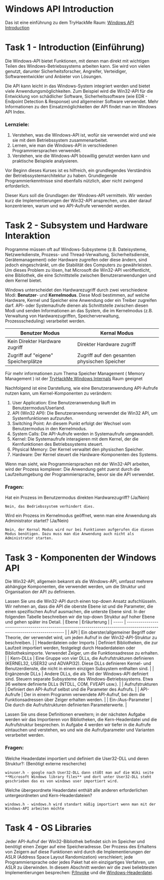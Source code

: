 # Windows API Introduction
Das ist eine einführung zu dem TryHackMe Raum: [Windows API Introduction](https://tryhackme.com/r/room/windowsapi)

# Task 1 - Introduction (Einführung)
Die Windows-API bietet Funktionen, mit denen man direkt mit wichtigen Teilen des Windows-Betriebssystems arbeiten kann. Sie wird von vielen genutzt, darunter Sicherheitsforscher, Angreifer, Verteidiger, Softwareentwickler und Anbieter von Lösungen.

Die API kann leicht in das Windows-System integriert werden und bietet viele Anwendungsmöglichkeiten. Zum Beispiel wird die Win32-API für die Entwicklung von schädlicher Software, Sicherheitssoftware (wie EDR - Endpoint Detection & Response) und allgemeiner Software verwendet. Mehr Informationen zu den Einsatzmöglichkeiten der API findet man im Windows API Index.

### Lernziele:

1. Verstehen, was die Windows-API ist, wofür sie verwendet wird und wie sie mit dem Betriebssystem zusammenarbeitet.
2. Lernen, wie man die Windows-API in verschiedenen Programmiersprachen verwendet.
3. Verstehen, wie die Windows-API böswillig genutzt werden kann und praktische Beispiele analysieren.

Vor Beginn dieses Kurses ist es hilfreich, ein grundlegendes Verständnis der Betriebssystemarchitektur zu haben. Grundlegende Programmierkenntnisse sind ebenfalls nützlich, aber nicht zwingend erforderlich.

Dieser Kurs soll die Grundlagen der Windows-API vermitteln. Wir werden kurz die Implementierungen der Win32-API ansprechen, uns aber darauf konzentrieren, warum und wo API-Aufrufe verwendet werden.

# Task 2 - Subsystem und Hardware Interaktion
Programme müssen oft auf Windows-Subsysteme (z.B. Dateisysteme, Netzwerkdienste, Prozess- und Thread-Verwaltung, Sicherheitsdienste, Gerätemanagement) oder Hardware zugreifen oder diese ändern, sind jedoch eingeschränkt, um die Stabilität des Computers zu gewährleisten. Um dieses Problem zu lösen, hat Microsoft die Win32-API veröffentlicht, eine Bibliothek, die eine Schnittstelle zwischen Benutzeranwendungen und dem Kernel bietet.

Windows unterscheidet den Hardwarezugriff durch zwei verschiedene Modi: **Benutzer**- und **Kernelmodus**. Diese Modi bestimmen, auf welche Hardware, Kernel und Speicher eine Anwendung oder ein Treiber zugreifen darf. API- oder Systemaufrufe dienen als Schnittstelle zwischen diesen Modi und senden Informationen an das System, die im Kernelmodus (z.B. Verwaltung von Hardwarezugriffen, Speicherverwaltung, Prozessscheduling) verarbeitet werden.

| Benutzer Modus | Kernal Modus|
| -------------- | ----------- |
| Kein Direkter Hardware zugriff | Direkter Hardware zugriff |
| Zugriff auf "eigene" Speicherplätze | Zugriff auf den gesamten physischen Speicher |

Für mehr informationen zum Thema Speicher Management ( Memory Management ) ist der [TryHackMe Windows Internals](https://tryhackme.com/r/room/windowsinternals) Raum geeignet

Nachfolgend ist eine Darstellung, wie eine Benutzeranwendung API-Aufrufe nutzen kann, um Kernel-Komponenten zu verändern:
1. User Application: Eine Benutzeranwendung läuft im Benutzermodus/Userland.
2. API (Win32 API): Die Benutzeranwendung verwendet die Win32 API, um Systemfunktionen aufzurufen.
3. Switching Point: An diesem Punkt erfolgt der Wechsel vom Benutzermodus in den Kernelmodus.
4. System Calls: Die API-Aufrufe werden in Systemaufrufe umgewandelt.
5. Kernel: Die Systemaufrufe interagieren mit dem Kernel, der die Kernfunktionen des Betriebssystems steuert.
6. Physical Memory: Der Kernel verwaltet den physischen Speicher.
7. Hardware: Der Kernel steuert die Hardware-Komponenten des Systems.

Wenn man sieht, wie Programmiersprachen mit der Win32-API arbeiten, wird der Prozess komplexer: Die Anwendung geht zuerst durch die Laufzeitumgebung der Programmiersprache, bevor sie die API verwendet.

### Fragen:
Hat ein Prozess im Benutzermodus direkten Hardwarezugriff? (Ja/Nein)
```
Nein, das Bedriebssystem verhindert dies.
```
Wird ein Prozess im Kernelmodus geöffnet, wenn man eine Anwendung als Administrator startet? (Ja/Nein)
```
Nein, der Kernal Modus wird nur bei Funktionen aufgerufen die diesen Modus benötigen. Dazu muss man die Anwendung auch nicht als Administrator starten.
```

# Task 3 - Komponenten der Windows API
Die Win32-API, allgemein bekannt als die Windows-API, umfasst mehrere abhängige Komponenten, die verwendet werden, um die Struktur und Organisation der API zu definieren.

Lassen Sie uns die Win32-API durch einen top-down Ansatz aufschlüsseln. Wir nehmen an, dass die API die oberste Ebene ist und die Parameter, die einen spezifischen Aufruf ausmachen, die unterste Ebene sind. In der folgenden Tabelle beschreiben wir die top-down Struktur auf hoher Ebene und gehen später ins Detail.
| Ebene | Erläurterung |
| ----- | ---------------------------------------------------------------------------------------------------------------------------- |
| API   | Ein oberster/allgemeiner Begriff oder Theorie, der verwendet wird, um jeden Aufruf in der Win32-API-Struktur zu beschreiben. |
| Headerdateien oder Imports | Definiert Bibliotheken, die zur Laufzeit importiert werden, festgelegt durch Headerdateien oder Bibliotheksimporte. Verwendet Zeiger, um die Funktionsadresse zu erhalten. |
| Kern-DLLs | Eine Gruppe von vier DLLs, die Aufrufstrukturen definieren (KERNEL32, USER32 und ADVAPI32). Diese DLLs definieren Kernel- und Benutzerdienste, die nicht in einem einzigen Subsystem enthalten sind. |
| Ergänzende DLLs | Andere DLLs, die als Teil der Windows-API definiert sind. Steuern separate Subsysteme des Windows-Betriebssystems. Etwa 36 weitere definierte DLLs (NTDLL, COM, FVEAPI usw.). |
| Aufrufstrukturen | Definiert den API-Aufruf selbst und die Parameter des Aufrufs. |
| API-Aufrufe | Der in einem Programm verwendete API-Aufruf, bei dem die Funktionsadressen über Zeiger erhalten werden. |
| Ein-/Aus-Parameter | Die durch die Aufrufstrukturen definierten Parameterwerte. |

Lassen Sie uns diese Definitionen erweitern; in der nächsten Aufgabe werden wir das Importieren von Bibliotheken, die Kern-Headerdatei und die Aufrufstruktur besprechen. In Aufgabe 4 werden wir tiefer in die Aufrufe eintauchen und verstehen, wo und wie die Aufrufparameter und Varianten verarbeitet werden.

### Fragen:
Welche Headerdatei importiert und definiert die User32-DLL und deren Struktur?: (Benötigt externe rescherche)
```
winuser.h - google nach User32-DLL dann stößt man auf die Wiki seite **Microsoft Windows library files** und dort unter User32-DLL steht geschrieben das es von windows user importiert wird.
```
Welche übergeordnete Headerdatei enthält alle anderen erforderlichen untergeordneten und Kern-Headerdateien?
```
windows.h - windows.h wird standart mäßig importiert wenn man mit der Windows-API arbeiten möchte
```

# Task 4 - OS Libraries
Jeder API-Aufruf der Win32-Bibliothek befindet sich im Speicher und benötigt einen Zeiger auf eine Speicheradresse. Der Prozess des Erhaltens von Zeigern auf diese Funktionen wird durch die Implementierungen der ASLR (Address Space Layout Randomization) verschleiert; jede Programmiersprache oder jedes Paket hat ein einzigartiges Verfahren, um ASLR zu überwinden. In diesem Abschnitt werden wir die zwei beliebtesten Implementierungen besprechen: [P/Invoke](https://learn.microsoft.com/en-us/dotnet/standard/native-interop/pinvoke) und die [Windows-Headerdatei](https://learn.microsoft.com/en-us/windows/win32/winprog/using-the-windows-headers).
